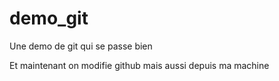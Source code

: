 # demo_git
Une demo de git qui se passe bien

Et maintenant on modifie github
mais aussi depuis ma machine